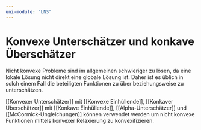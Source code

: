 ```yaml
---
uni-module: "LNS"
---
```


# Konvexe Unterschätzer und konkave Überschätzer

Nicht konvexe Probleme sind im allgemeinen schwieriger zu lösen, da eine lokale Lösung nicht direkt eine globale Lösung ist.
Daher ist es üblich in solch einem Fall die beteiligten Funktionen zu über beziehungsweise zu unterschätzen.

[[Konvexer Unterschätzer]] mit [[Konvexe Einhüllende]], [[Konkaver Überschätzer]] mit [[Konkave Einhüllende]], [[Alpha-Unterschätzer]] und [[McCormick-Ungleichungen]] können verwendet werden um nicht konvexe Funktionen mittels konvexer Relaxierung zu konvexifizieren.
